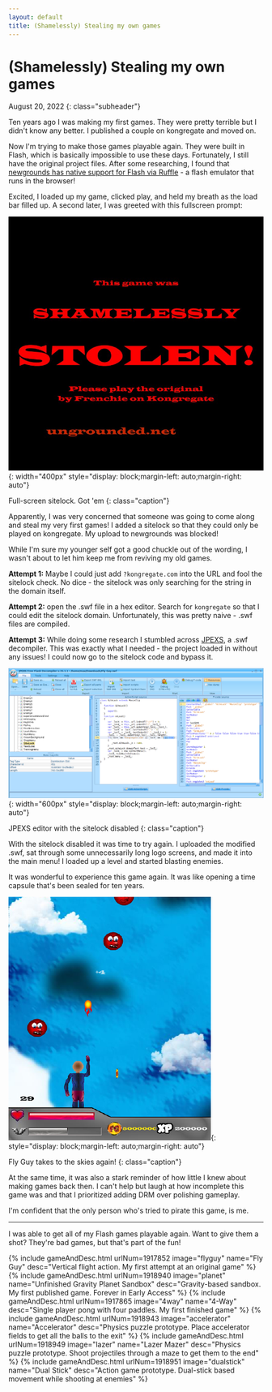 ```yaml
---
layout: default
title: (Shamelessly) Stealing my own games
---
```

# (Shamelessly) Stealing my own games

August 20, 2022
{: class="subheader"}


Ten years ago I was making my first games. They were pretty terrible but I didn't know any better. I published a couple on kongregate and moved on.

Now I'm trying to make those games playable again. They were built in Flash, which is basically impossible to use these days. Fortunately, I still have the original project files. After some researching, I found that [newgrounds has native support for Flash via Ruffle](https://www.newgrounds.com/bbs/topic/1448692) - a flash emulator that runs in the browser!

Excited, I loaded up my game, clicked play, and held my breath as the load bar filled up. A second later, I was greeted with this fullscreen prompt:

![Full-screen sitelock. Got 'em](/assets/images/pirate/sitelock1.png){: width="400px" style="display: block;margin-left: auto;margin-right: auto"}

Full-screen sitelock. Got 'em
{: class="caption"}

Apparently, I was very concerned that someone was going to come along and steal my very first games! I added a sitelock so that they could only be played on kongregate. My upload to newgrounds was blocked!

While I'm sure my younger self got a good chuckle out of the wording, I wasn't about to let him keep me from reviving my old games.

**Attempt 1:** Maybe I could just add `?kongregate.com` into the URL and fool the sitelock check. No dice - the sitelock was only searching for the string in the domain itself.

**Attempt 2:** open the .swf file in a hex editor. Search for `kongregate` so that I could edit the sitelock domain. Unfortunately, this was pretty naive - .swf files are compiled.

**Attempt 3:** While doing some research I stumbled across [JPEXS](https://github.com/jindrapetrik/jpexs-decompiler), a .swf decompiler. This was exactly what I needed - the project loaded in without any issues! I could now go to the sitelock code and bypass it.

![JPEXS editor with the sitelock disabled](/assets/images/pirate/jpexs.png){: width="600px" style="display: block;margin-left: auto;margin-right: auto"}

JPEXS editor with the sitelock disabled
{: class="caption"}

With the sitelock disabled it was time to try again. I uploaded the modified .swf, sat through some unnecessarily long logo screens, and made it into the main menu! I loaded up a level and started blasting enemies.

It was wonderful to experience this game again. It was like opening a time capsule that's been sealed for ten years.

![Fly Guy takes to the skies again!](/assets/images/pirate/flyguy1.png){: style="display: block;margin-left: auto;margin-right: auto"}

Fly Guy takes to the skies again!
{: class="caption"}

At the same time, it was also a stark reminder of how little I knew about making games back then. I can't help but laugh at how incomplete this game was and that I prioritized adding DRM over polishing gameplay.

I'm confident that the only person who's tried to pirate this game, is me.

***

I was able to get all of my Flash games playable again. Want to give them a shot? They're bad games, but that's part of the fun!

{% include gameAndDesc.html urlNum=1917852 image="flyguy" name="Fly Guy" desc="Vertical flight action. My first attempt at an original game" %}
{% include gameAndDesc.html urlNum=1918940 image="planet" name="Unfinished Gravity Planet Sandbox" desc="Gravity-based sandbox. My first published game. Forever in Early Access" %}
{% include gameAndDesc.html urlNum=1917865 image="4way" name="4-Way" desc="Single player pong with four paddles. My first finished game" %}
{% include gameAndDesc.html urlNum=1918943 image="accelerator" name="Accelerator" desc="Physics puzzle prototype. Place accelerator fields to get all the balls to the exit" %}
{% include gameAndDesc.html urlNum=1918949 image="lazer" name="Lazer Mazer" desc="Physics puzzle prototype. Shoot projectiles through a maze to get them to the end" %}
{% include gameAndDesc.html urlNum=1918951 image="dualstick" name="Dual Stick" desc="Action game prototype. Dual-stick based movement while shooting at enemies" %}

